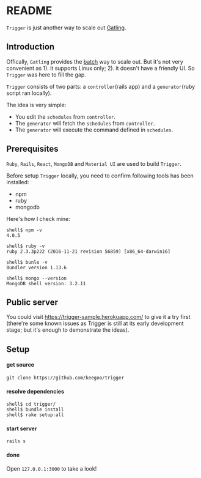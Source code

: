 # README

`Trigger` is just another way to scale out [Gatling](http://gatling.io/).

## Introduction

Offically, `Gatling` provides the [batch](http://gatling.io/docs/2.2/cookbook/scaling_out/) way to scale out. But it's not very convenient as 1). it supports Linux only; 2). it doesn't have a friendly UI. So `Trigger` was here to fill the gap.

`Trigger` consists of two parts: a `controller`(rails app) and a `generator`(ruby script ran locally).

The idea is very simple:
  - You edit the `schedules` from `controller`. 
  - The `generator` will fetch the `schedules` from `controller`.
  - The `generator` will execute the command defined in `schedules`.

## Prerequisites

`Ruby`, `Rails`, `React`, `MongoDB` and `Material UI` are used to build `Trigger`. 

Before setup `Trigger` locally, you need to confirm following tools has been installed: 

  - npm
  - ruby
  - mongodb

Here's how I check mine:

    shell$ npm -v
    4.0.5

    shell$ ruby -v
    ruby 2.3.3p222 (2016-11-21 revision 56859) [x86_64-darwin16]

    shell$ bunle -v
    Bundler version 1.13.6

    shell$ mongo --version
    MongoDB shell version: 3.2.11

## Public server

You could visit https://trigger-sample.herokuapp.com/ to give it a try first (there're some known issues as Trigger is still at its early development stage; but it's enough to demonstrate the ideas).

## Setup

#### get source

`git clone https://github.com/keegoo/trigger`

#### resolve dependencies

```shell
shell$ cd trigger/
shell$ bundle install
shell$ rake setup:all
```

#### start server

```shell
rails s
```

#### done

Open `127.0.0.1:3000` to take a look!

